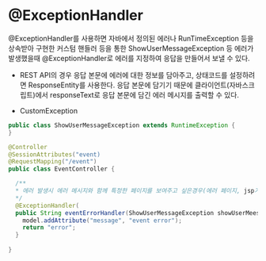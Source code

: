 # @ExceptionHandler

@ExceptionHandler를 사용하면 자바에서 정의된 에러나 RunTimeException 등을 상속받아 구현한 커스텀 핸들러 등을 통한 ShowUserMessageException 등
에러가 발생했을때 @ExceptionHandler로 에러를 지정하여 응답을 만들어서 보낼 수 있다.

- REST API의 경우 응답 본문에 에러에 대한 정보를 담아주고, 상태코드를 설정하려면 ResponseEntity를 사용한다. 응답 본문에 담기기 때문에 클라이언트(자바스크립트)에서
responseText로 응답 본문에 담긴 에러 메시지를 출력할 수 있다.

- CustomException

```java
public class ShowUserMessageException extends RuntimeException {
}
```

```java
@Controller
@SessionAttributes("event)
@RequestMapping("/event")
public class EventController {

  /**
  * 에러 발생시 에러 메시지와 함께 특정한 페이지를 보여주고 싶은경우(에러 페이지, jsp가 있다고 가정)
  */
  @ExceptionHandler(
  public String eventErrorHandler(ShowUserMessageException showUserMeesageException, Model model) {
    model.addAttribute("message", "event error");
    return "error";
  }
  
}
```  
